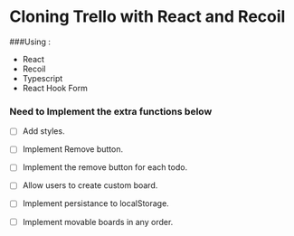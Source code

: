 # Cloning Trello with React and Recoil

###Using :
- React
- Recoil
- Typescript
- React Hook Form



### Need to Implement the extra functions below
- [ ] Add styles.
- [ ] Implement Remove button.
- [ ] Implement the remove button for each todo.
- [ ] Allow users to create custom board.
- [ ] Implement persistance to localStorage.
- [ ] Implement movable boards in any order.



